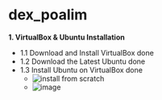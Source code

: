 # dex_poalim
**1. VirtualBox & Ubuntu Installation**
  - 1.1 Download and Install VirtualBox done
  - 1.2 Download the Latest Ubuntu done
  - 1.3 Install Ubuntu on VirtualBox done
    - ![install from scratch](https://github.com/user-attachments/assets/fa35e93d-fb81-4486-a2cc-021ce328d993)
    - ![image](https://github.com/user-attachments/assets/8c427f0e-32b6-4038-a666-0c0162baadc8)

